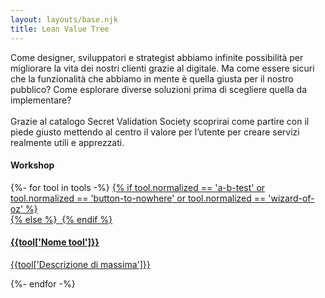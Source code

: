 ```yaml
---
layout: layouts/base.njk
title: Lean Value Tree
---
```


<div class="container">
  <div id="hero" class="hero"></div>

  <div class="lg:flex my-8">
    <div class="flex-1"></div>
    <div class="flex-1"></div>
    <div class="flex-1">
      Come designer, sviluppatori e strategist abbiamo infinite possibilità per migliorare la vita dei nostri clienti grazie al digitale. Ma come essere sicuri che la funzionalità che abbiamo in mente è quella giusta per il nostro pubblico? Come esplorare diverse soluzioni prima di scegliere quella da implementare?
      <br>
      <br>
      Grazie al catalogo Secret Validation Society scoprirai come partire con il piede giusto mettendo al centro il valore per l’utente per creare  servizi realmente utili e apprezzati.
    </div>
  </div>
  
  <div class="py-5 workshop-header">
    <h4 class="mt-0">Workshop</h4>
    <!-- <b>Tutti</b>
    <span class="ml-3">Feasability</span>
    <span class="ml-3">Viability</span>
    <span class="ml-3">Desirability</span> -->
  </div>

  <div class="pt-5">
  <div class="flex flex-wrap">
{%- for tool in tools -%}
<a class="block w-1/2 text-black py-2 mt-5 link-container" href="/tools{{tool.url}}">
  {% if tool.normalized == 'a-b-test' or tool.normalized == 'button-to-nowhere' or tool.normalized == 'wizard-of-oz' %}
  <div id="{{tool.normalized}}" class="border border-black"></div>
  {% else %}
  <img src="/images/{{tool.image}}" class="min-w-full
" alt=""/>
  {% endif %}
  <div class="">
    <h4 class="link mt-0">{{tool['Nome tool']}}</h4>
    <p class="">{{tool['Descrizione di massima']}}</p>
  </div>
</a>
{%- endfor -%}
  </div>
</div>
